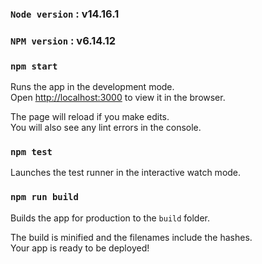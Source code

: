 
### `Node version` : v14.16.1

### `NPM version` : v6.14.12

### `npm start`

Runs the app in the development mode.\
Open [http://localhost:3000](http://localhost:3000) to view it in the browser.

The page will reload if you make edits.\
You will also see any lint errors in the console.

### `npm test`

Launches the test runner in the interactive watch mode.

### `npm run build`

Builds the app for production to the `build` folder.

The build is minified and the filenames include the hashes.\
Your app is ready to be deployed!
